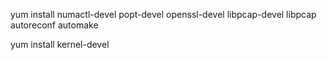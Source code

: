yum install numactl-devel popt-devel openssl-devel libpcap-devel libpcap autoreconf automake

yum install kernel-devel
